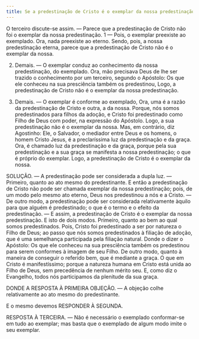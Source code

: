 ```yaml
---
title: Se a predestinação de Cristo é o exemplar da nossa predestinação
---
```


O terceiro discute-se assim. — Parece que a predestinação de Cristo não foi o exemplar da nossa predestinação. 1 — Pois, o exemplar preexiste ao exemplado. Ora, nada preexiste ao eterno. Sendo, pois, a nossa predestinação eterna, parece que a predestinação de Cristo não é o exemplar da nossa.  

2. Demais. — O exemplar conduz ao conhecimento da nossa predestinação, do exemplado. Ora, mão precisava Deus de lhe ser trazido o conhecimento por um terceiro, segundo o Apóstolo: Os que ele conheceu na sua presciência também os predestinou, Logo, a predestinação de Cristo não é o exemplar da nossa predestinação.  

3. Demais. — O exemplar é conforme ao exemplado, Ora, uma é a razão da predestinação de Cristo e outra, a da nossa. Porque, nós somos predestinados para filhos da adoção, e Cristo foi predestinado como Filho de Deus com poder, na expressão do Apóstolo. Logo, a sua predestinação não é o exemplar da nossa.  Mas, em contrário, diz Agostinho: Ele, o Salvador, o mediador entre Deus e os homens, o homem Cristo Jesus, é a preclaríssima luz da predestinação e da graça. Ora, é chamado luz da predestinação e da graça, porque pela sua predestinação e a sua graça se manifesta a nossa predestinação; o que é próprio do exemplar. Logo, a predestinação de Cristo é o exemplar da nossa.  

SOLUÇÃO. — A predestinação pode ser considerada a dupla luz. — Primeiro, quanto ao ato mesmo do predestinante. E então a predestinação de Cristo não pode ser chamada exemplar da nossa predestinação; pois, de um modo pelo mesmo ato eterno, Deus nos predestinou a nós e a Cristo. — De outro modo, a predestinação pode ser considerada relativamente àquilo para que alguém é predestinado; o que é o termo e o efeito da predestinação. — E assim, a predestinação de Cristo é o exemplar da nossa predestinação. E isto de dois modos. Primeiro, quanto ao bem ao qual somos predestinados. Pois, Cristo foi predestinado a ser por natureza o Filho de Deus; ao passo que nós somos predestinados à filiação de adoção, que é uma semelhança participada pela filiação natural.  Donde o dizer o Apóstolo: Os que ele conheceu na sua presciência também os predestinou para serem conformes à imagem de seu Filho. De outro modo, quanto à maneira de conseguir o referido bem, que é mediante a graça. O que em Cristo é manifestíssimo; porque a natureza humana em Cristo está unida ao Filho de Deus, sem precedência de nenhum mérito seu. E, como diz o Evangelho, todos nós participamos da plenitude da sua graça.  

DONDE A RESPOSTA À PRIMEIRA OBJEÇÃO. — A objeção colhe relativamente ao ato mesmo do predestinante.  

E o mesmo devemos RESPONDER À SEGUNDA.  

RESPOSTA À TERCEIRA. — Não é necessário o exemplado conformar-se em tudo ao exemplar; mas basta que o exemplado de algum modo imite o seu exemplar.